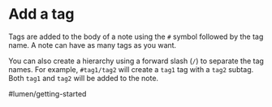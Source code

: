 # Add a tag

Tags are added to the body of a note using the `#` symbol followed by the tag name. A note can have as many tags as you want.

You can also create a hierarchy using a forward slash (`/`) to separate the tag names. For example, `#tag1/tag2` will create a `tag1` tag with a `tag2` subtag. Both `tag1` and `tag2` will be added to the note. 

#lumen/getting-started
